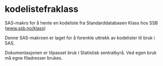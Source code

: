 # kodelistefraklass
SAS-makro for å hente en kodeliste fra Standarddatabasen Klass hos SSB (www.ssb.no/klass)

Denne SAS-makroen er laget for å forenkle uttrekk av kodelister til bruk i SAS.

Dokumentasjonen er tilpasset bruk i Statistisk sentralbyrå. Ved egen bruk må egne filadresser brukes.
